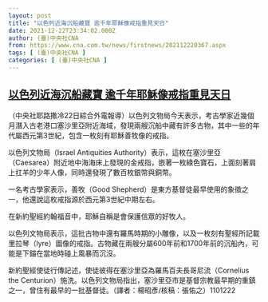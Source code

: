 ```yaml
---
layout: post
title: "以色列近海沉船藏寶 逾千年耶穌像戒指重見天日"
date: 2021-12-22T23:34:02.000Z
author: (臺)中央社CNA
from: https://www.cna.com.tw/news/firstnews/202112220367.aspx
tags: [ (臺)中央社CNA ]
categories: [ (臺)中央社CNA ]
---
```

<!--1640216042000-->
[以色列近海沉船藏寶 逾千年耶穌像戒指重見天日](https://www.cna.com.tw/news/firstnews/202112220367.aspx)
------

<div>
<div></div><div><p>（中央社耶路撒冷22日綜合外電報導）以色列文物局今天表示，考古學家近幾個月潛入古老港口塞沙里亞附近海域，發現兩艘沉船中藏有許多古物，其中一些的年代屬西元第3世紀，包含一枚刻有耶穌善牧像的戒指。</p><p>以色列文物局（Israel Antiquities Authority）表示，這枚在塞沙里亞（Caesarea）附近地中海海床上發現的金戒指，嵌著一枚綠色寶石，上面刻著肩上扛羊的少年人像，同時還發現了數百枚銀幣與銅幣。</p><p>一名考古學家表示，善牧（Good Shepherd）是東方基督徒最早使用的象徵之一，他還說這枚戒指源於西元第3世紀中期左右。</p><p>在新約聖經約翰福音中，耶穌自稱是會保護信眾的好牧人。</p><p>以色列文物局表示，這批古物中還有羅馬時期的小雕像，以及一枚刻有聖經所記載里拉琴（lyre）圖像的戒指。古物藏在兩艘分屬600年前和1700年前的沉船內，可能是下錨在當地時碰上風暴而沉沒。</p><p>新約聖經使徒行傳記述，使徒彼得在塞沙里亞為羅馬百夫長哥尼流（Cornelius the Centurion）施洗。以色列文物局指出，塞沙里亞市是基督宗教最早期的重鎮之一，曾住有最早的一批基督徒。（譯者：楊昭彥/核稿：張佑之）1101222</p></div>
</div>
